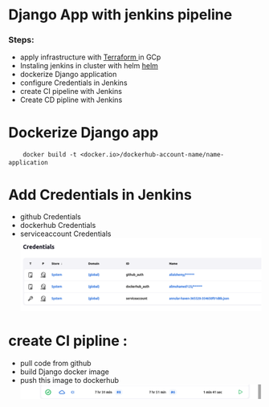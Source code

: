 # Django App with jenkins pipeline
### Steps:

- apply infrastructure with [Terraform ](https://github.com/Alialshemy/iti_final_project.git) in GCp 
- Instaling jenkins in cluster with helm [helm](https://github.com/Alialshemy/iti_final_project.git)  
- dockerize Django application
- configure Credentials in Jenkins
- create CI pipeline with Jenkins
- Create CD pipline with  Jenkins

# Dockerize Django app
```
    docker build -t <docker.io>/dockerhub-account-name/name-application
```
# Add Credentials in Jenkins
 - github Credentials
 - dockerhub Credentials
 - serviceaccount Credentials
 ![Credentials](https://github.com/Alialshemy/Django_app/blob/main/images/Credentials.png)
# create CI pipline :
  -  pull code from github 
  -  build Django docker image 
  -  push this image to dockerhub
  ![Pipline](https://github.com/Alialshemy/Django_app/blob/main/images/CI.png)




